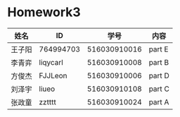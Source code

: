 # Homework3

| 姓名 | ID | 学号 | 内容 |
| ------ | ------ | ------ | ------ |
| 王子阳 | 764994703 | 516030910016 | part E |
| 李青弈| liqycarl | 516030910008 | part B |
| 方俊杰 | FJJLeon | 516030910006 | part D |
| 刘泽宇 | liueo | 516030910108 | part C |
| 张政童 | zztttt | 516030910024 | part A |
